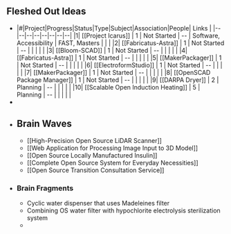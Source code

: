 ## Fleshed Out Ideas
- |#|Project|Progress|Status|Type|Subject|Association|People| Links |
  |--|--|--|--|--|--|--|--|
  |1| [[Project Icarus]]  | 1 | Not Started | -- | Software, Accessibility | FAST, Masters |  |  |
  |2| [[Fabricatus-Astra]] | 1 | Not Started | -- | | | | |
  |3| [[Bloom-SCAD]] | 1 | Not Started | -- | | | | |
  |4| [[Fabricatus-Astra]] | 1 | Not Started | -- | | | | |
  |5| [[MakerPackager]] | 1 | Not Started | -- | | | | |
  |6| [[ElectroformStudio]] | 1 | Not Started | -- | | | | |
  |7| [[MakerPackager]] | 1 | Not Started | -- | | | | |
  |8| [[OpenSCAD Package Manager]] | 1 | Not Started | -- | | | | |
  |9| [[DARPA Dryer]] | 2 | Planning | -- | | | | |
  |10| [[Scalable Open Induction Heating]] | 5 | Planning | -- | | | | |
-
- ## Brain Waves
	- [[High-Precision Open Source LiDAR Scanner]]
	- [[Web Application for Processing Image Input to 3D Model]]
	- [[Open Source Locally Manufactured Insulin]]
	- [[Complete Open Source System for Everyday Necessities]]
	- [[Open Source Transition Consultation Service]]
- ### Brain Fragments
	- Cyclic water dispenser that uses Madeleines filter
	- Combining OS water filter with hypochlorite electrolysis sterilization system
	-